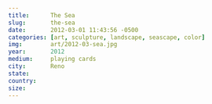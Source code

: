 ```yaml
---
title:  	The Sea
slug:		the-sea
date:   	2012-03-01 11:43:56 -0500
categories: [art, sculpture, landscape, seascape, color]
img:		art/2012-03-sea.jpg
year:		2012
medium:		playing cards
city:		Reno
state:		
country:
size:
---
```

